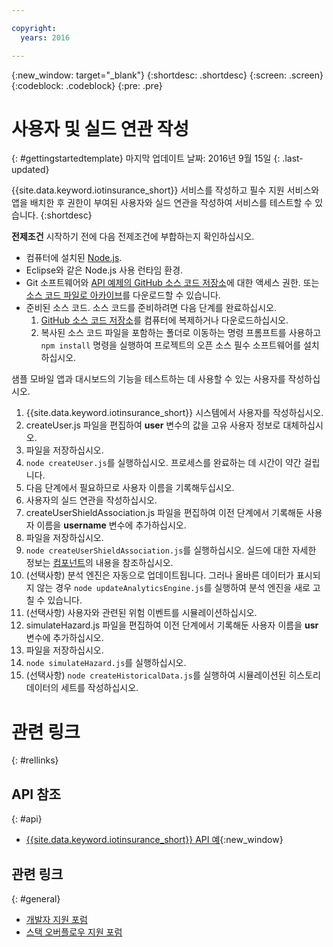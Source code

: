 ```yaml
---

copyright:
  years: 2016

---
```


<!-- Common attributes used in the template are defined as follows: -->
{:new_window: target="\_blank"}
{:shortdesc: .shortdesc}
{:screen: .screen}
{:codeblock: .codeblock}
{:pre: .pre}


<!-- {{site.data.keyword.iotinsurance_full}}  {{site.data.keyword.iotinsurance_short}}  -->


# 사용자 및 실드 연관 작성
{: #gettingstartedtemplate}
마지막 업데이트 날짜: 2016년 9월 15일
{: .last-updated}

{{site.data.keyword.iotinsurance_short}} 서비스를 작성하고 필수 지원 서비스와 앱을 배치한 후 권한이 부여된 사용자와 실드 연관을 작성하여 서비스를 테스트할 수 있습니다.
{:shortdesc}

**전제조건** 시작하기 전에 다음 전제조건에 부합하는지 확인하십시오. 

- 컴퓨터에 설치된 [Node.js](https://nodejs.org/en/).   
- Eclipse와 같은 Node.js 사용 런타임 환경. 
- Git 소프트웨어와 [API 예제의 GitHub 소스 코드 저장소](https://github.com/IBM-Bluemix/iot4i-api-examples-nodejs)에 대한 액세스 권한.
 또는 [소스 코드 파일로 아카이브](https://github.com/IBM-Bluemix/iot4i-api-examples-nodejs/archive/master.zip)를 다운로드할 수 있습니다. 
- 준비된 소스 코드. 소스 코드를 준비하려면 다음 단계를 완료하십시오. 
  1. [GitHub 소스 코드 저장소](https://github.com/IBM-Bluemix/iot4i-api-examples-nodejs)를 컴퓨터에 복제하거나 다운로드하십시오. 
  2. 복사된 소스 코드 파일을 포함하는 폴더로 이동하는 명령 프롬프트를 사용하고 `npm install` 명령을 실행하여 프로젝트의 오픈 소스 필수 소프트웨어를 설치하십시오. 

샘플 모바일 앱과 대시보드의 기능을 테스트하는 데 사용할 수 있는 사용자를 작성하십시오. 

1. {{site.data.keyword.iotinsurance_short}} 시스템에서 사용자를 작성하십시오. 
  1. createUser.js 파일을 편집하여 **user** 변수의 값을 고유 사용자 정보로 대체하십시오. 
  2. 파일을 저장하십시오. 
  3. `node createUser.js`를 실행하십시오. 프로세스를 완료하는 데 시간이 약간 걸립니다. 
  4. 다음 단계에서 필요하므로 사용자 이름을 기록해두십시오. 
2. 사용자의 실드 연관을 작성하십시오. 
  1. createUserShieldAssociation.js 파일을 편집하여 이전 단계에서 기록해둔 사용자 이름을 **username** 변수에 추가하십시오. 
  2. 파일을 저장하십시오. 
  3. `node createUserShieldAssociation.js`를 실행하십시오. 실드에 대한 자세한 정보는 [컴포넌트](iotinsurance_overview.html#components})의 내용을 참조하십시오. 
3. (선택사항) 분석 엔진은 자동으로 업데이트됩니다. 그러나 올바른 데이터가 표시되지 않는 경우 `node updateAnalyticsEngine.js`를 실행하여 분석 엔진을 새로 고칠 수 있습니다. 
4. (선택사항) 사용자와 관련된 위험 이벤트를 시뮬레이션하십시오. 
  1. simulateHazard.js 파일을 편집하여 이전 단계에서 기록해둔 사용자 이름을 **usr** 변수에 추가하십시오. 
  2. 파일을 저장하십시오. 
  3. `node simulateHazard.js`를 실행하십시오. 
5. (선택사항) `node createHistoricalData.js`를 실행하여 시뮬레이션된 히스토리 데이터의 세트를 작성하십시오. 


# 관련 링크
{: #rellinks}

## API 참조
{: #api}
* [{{site.data.keyword.iotinsurance_short}} API 예](https://iot4i-docs-api.mybluemix.net/dist/){:new_window}

## 관련 링크
{: #general}
* [개발자 지원 포럼](https://developer.ibm.com/answers/search.html?f=&type=question&redirect=search%2Fsearch&sort=relevance&q=%2B[iot]%20%2B[bluemix])
* [스택 오버플로우 지원 포럼](http://stackoverflow.com/questions/tagged/ibm-bluemix)
